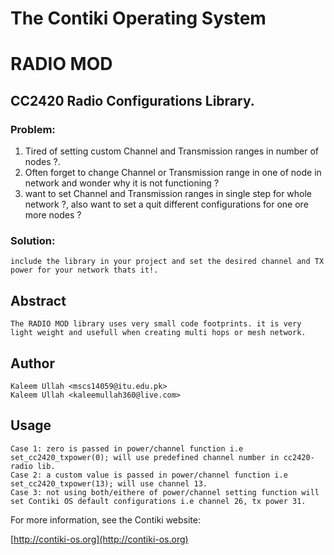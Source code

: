 The Contiki Operating System
============================

# RADIO MOD

## CC2420 Radio Configurations Library.


### Problem:

1. Tired of setting custom Channel and Transmission ranges in number of nodes ?. 
2. Often forget to change Channel or Transmission range in one of node in network and wonder why it is not functioning ?
3. want to set Channel and Transmission ranges in single step for whole network ?, also want to set a quit different configurations for one ore more nodes ?

### Solution:
	include the library in your project and set the desired channel and TX power for your network thats it!.

## Abstract
	The RADIO MOD library uses very small code footprints. it is very light weight and usefull when creating multi hops or mesh network.


## Author

	Kaleem Ullah <mscs14059@itu.edu.pk>
	Kaleem Ullah <kaleemullah360@live.com>

## Usage
	Case 1:	zero is passed in power/channel function i.e set_cc2420_txpower(0); will use predefined channel number in cc2420-radio lib.
	Case 2:	a custom value is passed in power/channel function i.e set_cc2420_txpower(13); will use channel 13.
	Case 3:	not using both/eithere of power/channel setting function will set Contiki OS default configurations i.e channel 26, tx power 31.

For more information, see the Contiki website:

[http://contiki-os.org](http://contiki-os.org)
